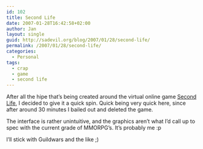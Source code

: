 ```yaml
---
id: 102
title: Second Life
date: 2007-01-28T16:42:58+02:00
author: Jan
layout: single
guid: http://sadevil.org/blog/2007/01/28/second-life/
permalink: /2007/01/28/second-life/
categories:
  - Personal
tags:
  - crap
  - game
  - second life
---
```

After all the hipe that&#8217;s being created around the virtual online game <a href="http://www.secondlife.com" target="_Blank">Second Life</a>, I decided to give it a quick spin. Quick being very quick here, since after around 30 minutes I bailed out and deleted the game. 

The interface is rather unintuitive, and the graphics aren&#8217;t what I&#8217;d call up to spec with the current grade of MMORPG&#8217;s. It&#8217;s probably me :p

I&#8217;ll stick with Guildwars and the like ;)